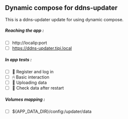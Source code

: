 ## Dynamic compose for ddns-updater
This is a ddns-updater update for using dynamic compose.
##### Reaching the app :
- [ ] http://localip:port
- [ ] https://ddns-updater.tipi.local
##### In app tests :
- [ ] 📝 Register and log in
- [ ] 🖱 Basic interaction
- [ ] 🌆 Uploading data
- [ ] 🔄 Check data after restart
##### Volumes mapping :
- [ ] ${APP_DATA_DIR}/config:/updater/data
